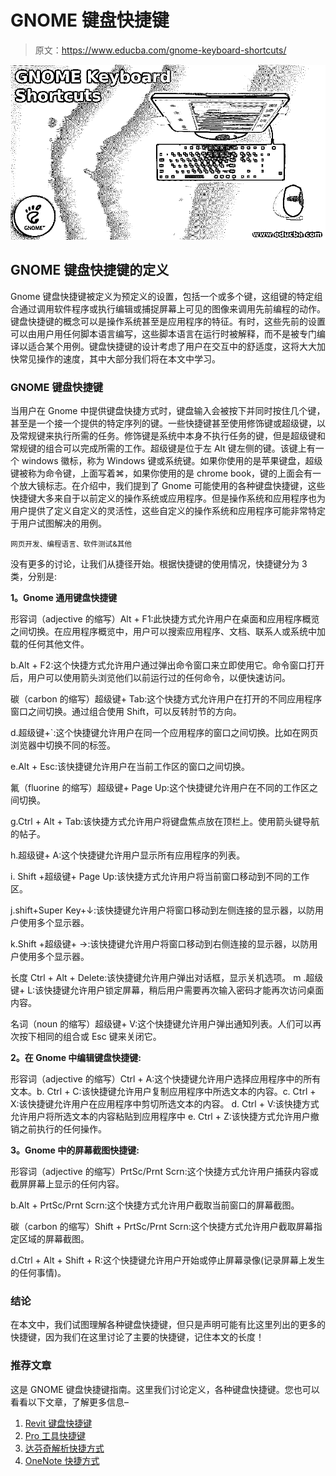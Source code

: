 # GNOME 键盘快捷键

> 原文：<https://www.educba.com/gnome-keyboard-shortcuts/>

![GNOME Keyboard Shortcuts](img/59d1e697f80d6b21e634db8749097988.png)



## GNOME 键盘快捷键的定义

Gnome 键盘快捷键被定义为预定义的设置，包括一个或多个键，这组键的特定组合通过调用软件程序或执行编辑或捕捉屏幕上可见的图像来调用先前编程的动作。键盘快捷键的概念可以是操作系统甚至是应用程序的特征。有时，这些先前的设置可以由用户用任何脚本语言编写，这些脚本语言在运行时被解释，而不是被专门编译以适合某个用例。键盘快捷键的设计考虑了用户在交互中的舒适度，这将大大加快常见操作的速度，其中大部分我们将在本文中学习。

### GNOME 键盘快捷键

当用户在 Gnome 中提供键盘快捷方式时，键盘输入会被按下并同时按住几个键，甚至是一个接一个提供的特定序列的键。一些快捷键甚至使用修饰键或超级键，以及常规键来执行所需的任务。修饰键是系统中本身不执行任务的键，但是超级键和常规键的组合可以完成所需的工作。超级键是位于左 Alt 键左侧的键。该键上有一个 windows 徽标，称为 Windows 键或系统键。如果你使用的是苹果键盘，超级键被称为命令键，上面写着⌘，如果你使用的是 chrome book，键的上面会有一个放大镜标志。在介绍中，我们提到了 Gnome 可能使用的各种键盘快捷键，这些快捷键大多来自于以前定义的操作系统或应用程序。但是操作系统和应用程序也为用户提供了定义自定义的灵活性，这些自定义的操作系统和应用程序可能非常特定于用户试图解决的用例。

<small>网页开发、编程语言、软件测试&其他</small>

没有更多的讨论，让我们从捷径开始。根据快捷键的使用情况，快捷键分为 3 类，分别是:

**1。Gnome 通用键盘快捷键**

形容词（adjective 的缩写）Alt + F1:此快捷方式允许用户在桌面和应用程序概览之间切换。在应用程序概览中，用户可以搜索应用程序、文档、联系人或系统中加载的任何其他文件。

b.Alt + F2:这个快捷方式允许用户通过弹出命令窗口来立即使用它。命令窗口打开后，用户可以使用箭头浏览他们以前运行过的任何命令，以便快速访问。

碳（carbon 的缩写）超级键+ Tab:这个快捷方式允许用户在打开的不同应用程序窗口之间切换。通过组合使用 Shift，可以反转肘节的方向。

d.超级键+`:这个快捷键允许用户在同一个应用程序的窗口之间切换。比如在网页浏览器中切换不同的标签。

e.Alt + Esc:该快捷键允许用户在当前工作区的窗口之间切换。

氟（fluorine 的缩写）超级键+ Page Up:这个快捷键允许用户在不同的工作区之间切换。

g.Ctrl + Alt + Tab:该快捷方式允许用户将键盘焦点放在顶栏上。使用箭头键导航的帖子。

h.超级键+ A:这个快捷键允许用户显示所有应用程序的列表。

i. Shift +超级键+ Page Up:该快捷方式允许用户将当前窗口移动到不同的工作区。

j.shift+Super Key+↓:该快捷键允许用户将窗口移动到左侧连接的显示器，以防用户使用多个显示器。

k.Shift +超级键+ →:该快捷键允许用户将窗口移动到右侧连接的显示器，以防用户使用多个显示器。

长度 Ctrl + Alt + Delete:该快捷键允许用户弹出对话框，显示关机选项。
m .超级键+ L:该快捷键允许用户锁定屏幕，稍后用户需要再次输入密码才能再次访问桌面内容。

名词（noun 的缩写）超级键+ V:这个快捷键允许用户弹出通知列表。人们可以再次按下相同的组合或 Esc 键来关闭它。

**2。在 Gnome 中编辑键盘快捷键:**

形容词（adjective 的缩写）Ctrl + A:这个快捷键允许用户选择应用程序中的所有文本。b. Ctrl + C:该快捷键允许用户复制应用程序中所选文本的内容。c. Ctrl + X:该快捷键允许用户在应用程序中剪切所选文本的内容。
d. Ctrl + V:该快捷方式允许用户将所选文本的内容粘贴到应用程序中
e. Ctrl + Z:该快捷方式允许用户撤销之前执行的任何操作。

**3。Gnome 中的屏幕截图快捷键:**

形容词（adjective 的缩写）PrtSc/Prnt Scrn:这个快捷方式允许用户捕获内容或截屏屏幕上显示的任何内容。

b.Alt + PrtSc/Prnt Scrn:这个快捷方式允许用户截取当前窗口的屏幕截图。

碳（carbon 的缩写）Shift + PrtSc/Prnt Scrn:这个快捷方式允许用户截取屏幕指定区域的屏幕截图。

d.Ctrl + Alt + Shift + R:这个快捷键允许用户开始或停止屏幕录像(记录屏幕上发生的任何事情)。

### 结论

在本文中，我们试图理解各种键盘快捷键，但只是声明可能有比这里列出的更多的快捷键，因为我们在这里讨论了主要的快捷键，记住本文的长度！

### 推荐文章

这是 GNOME 键盘快捷键指南。这里我们讨论定义，各种键盘快捷键。您也可以看看以下文章，了解更多信息–

1.  [Revit 键盘快捷键](https://www.educba.com/revit-keyboard-shortcuts/)
2.  [Pro 工具快捷键](https://www.educba.com/pro-tools-shortcuts/)
3.  [达芬奇解析快捷方式](https://www.educba.com/davinci-resolve-shortcuts/)
4.  [OneNote 快捷方式](https://www.educba.com/onenote-shortcuts/)





